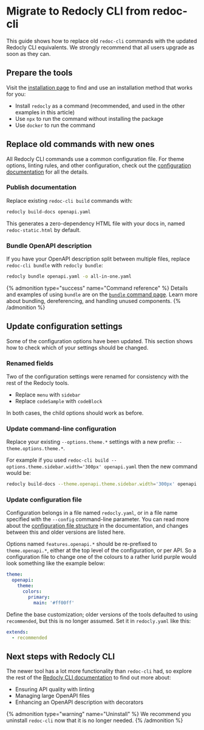 # Migrate to Redocly CLI from redoc-cli

This guide shows how to replace old `redoc-cli` commands with the updated Redocly CLI equivalents. We strongly recommend that all users upgrade as soon as they can.

## Prepare the tools

Visit the [installation page](../installation.md) to find and use an installation method that works for you:

- Install `redocly` as a command (recommended, and used in the other examples in this article)
- Use `npx` to run the command without installing the package
- Use `docker` to run the command

## Replace old commands with new ones

All Redocly CLI commands use a common configuration file. For theme options, linting rules, and other configuration, check out the [configuration documentation](../configuration/index.md) for all the details.

### Publish documentation

Replace existing `redoc-cli build` commands with:

```sh
redocly build-docs openapi.yaml
```

This generates a zero-dependency HTML file with your docs in, named `redoc-static.html` by default.

### Bundle OpenAPI description

If you have your OpenAPI description split between multiple files, replace `redoc-cli bundle` with `redocly bundle`:

```sh
redocly bundle openapi.yaml -o all-in-one.yaml
```

{% admonition type="success" name="Command reference" %}
Details and examples of using `bundle` are on the [`bundle` command page](../commands/bundle.md). Learn more about bundling, dereferencing, and handling unused components.
{% /admonition %}

## Update configuration settings

Some of the configuration options have been updated. This section shows how to check which of your settings should be changed.

### Renamed fields

Two of the configuration settings were renamed for consistency with the rest of the Redocly tools.

- Replace `menu` with `sidebar`
- Replace `codeSample` with `codeBlock`

In both cases, the child options should work as before.

### Update command-line configuration

Replace your existing `--options.theme.*` settings with a new prefix: `--theme.options.theme.*`.

For example if you used `redoc-cli build --options.theme.sidebar.width='300px' openapi.yaml` then the new command would be:

```sh
redocly build-docs --theme.openapi.theme.sidebar.width='300px' openapi.yaml
```

### Update configuration file

Configuration belongs in a file named `redocly.yaml`, or in a file name specified with the `--config` command-line parameter. You can read more about the [configuration file structure](../configuration/index.md) in the documentation, and changes between this and older versions are listed here.

Options named `features.openapi.*` should be re-prefixed to `theme.openapi.*`, either at the top level of the configuration, or per API. So a configuration file to change one of the colours to a rather lurid purple would look something like the example below:

```yaml
theme:
  openapi:
    theme:
      colors:
        primary:
          main: '#ff00ff'
```

Define the base customization; older versions of the tools defaulted to using `recommended`, but this is no longer assumed. Set it in `redocly.yaml` like this:

```yaml
extends:
  - recommended
```

## Next steps with Redocly CLI

The newer tool has a lot more functionality than `redoc-cli` had, so explore the rest of the [Redocly CLI documentation](../index.md) to find out more about:

- Ensuring API quality with linting
- Managing large OpenAPI files
- Enhancing an OpenAPI description with decorators

{% admonition type="warning" name="Uninstall" %}
We recommend you uninstall `redoc-cli` now that it is no longer needed.
{% /admonition %}
